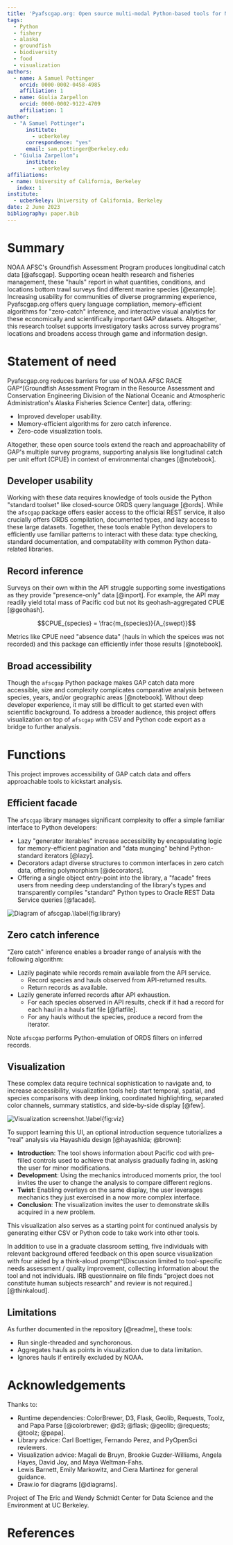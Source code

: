 ```yaml
---
title: 'Pyafscgap.org: Open source multi-modal Python-based tools for NOAA AFSC RACE GAP'
tags:
  - Python
  - fishery
  - alaska
  - groundfish
  - biodiversity
  - food
  - visualization
authors:
  - name: A Samuel Pottinger
    orcid: 0000-0002-0458-4985
    affiliation: 1
  - name: Giulia Zarpellon
    orcid: 0000-0002-9122-4709
    affiliation: 1
author:
  - "A Samuel Pottinger":
      institute:
        - ucberkeley
      correspondence: "yes"
      email: sam.pottinger@berkeley.edu
  - "Giulia Zarpellon":
      institute:
        - ucberkeley
affiliations:
 - name: University of California, Berkeley
   index: 1
institute:
  - ucberkeley: University of California, Berkeley
date: 2 June 2023
bibliography: paper.bib
---
```


# Summary
NOAA AFSC's Groundfish Assessment Program produces longitudinal catch data [@afscgap]. Supporting ocean health research and fisheries management, these "hauls" report in what quantities, conditions, and locations bottom trawl surveys find different marine species [@example]. Increasing usability for communities of diverse programming experience, Pyafscgap.org offers query language compliation, memory-efficient algorithms for "zero-catch" inference, and interactive visual analytics for these economically and scientifically important GAP datasets. Altogether, this research toolset supports investigatory tasks across survey programs' locations and broadens access through game and information design.

# Statement of need
Pyafscgap.org reduces barriers for use of NOAA AFSC RACE GAP^[Groundfish Assessment Program in the Resource Assessment and Conservation Engineering Division of the National Oceanic and Atmospheric Administration's Alaska Fisheries Science Center] data, offering:

 - Improved developer usability.
 - Memory-efficient algorithms for zero catch inference.
 - Zero-code visualization tools.

Altogether, these open source tools extend the reach and approachability of GAP's multiple survey programs, supporting analysis like longitudinal catch per unit effort (CPUE) in context of environmental changes [@notebook].

## Developer usability
Working with these data requires knowledge of tools ouside the Python "standard toolset" like closed-source ORDS query language [@ords]. While the `afscgap` package offers easier access to the official REST service, it also crucially offers ORDS compilation, documented types, and lazy access to these large datasets. Together, these tools enable Python developers to efficiently use familiar patterns to interact with these data: type checking, standard documentation, and compatability with common Python data-related libraries.

## Record inference
Surveys on their own within the API struggle supporting some investigations as they provide "presence-only" data [@inport]. For example, the API may readily yield total mass of Pacific cod but not its geohash-aggregated CPUE [@geohash].

$$CPUE_{species} = \frac{m_{species}}{A_{swept}}$$

Metrics like CPUE need "absence data" (hauls in which the speices was not recorded) and this package can efficiently infer those results [@notebook].

## Broad accessibility
Though the `afscgap` Python package makes GAP catch data more accessible, size and complexity complicates comparative analysis between species, years, and/or geographic areas [@notebook]. Without deep developer experience, it may still be difficult to get started even with scientific background. To address a broader audience, this project offers visualization on top of `afscgap` with CSV and Python code export as a bridge to further analysis.

# Functions
This project improves accessibility of GAP catch data and offers approachable tools to kickstart analysis.

## Efficient facade
The `afscgap` library manages significant complexity to offer a simple familiar interface to Python developers:

 - Lazy "generator iterables" increase accessibility by encapsulating logic for memory-efficient pagination and "data munging" behind Python-standard iterators [@lazy].
 - Decorators adapt diverse structures to common interfaces in zero catch data, offering polymorphism [@decorators].
 - Offering a single object entry-point into the library, a "facade" frees users from needing deep understanding of the library's types and transparently compiles "standard" Python types to Oracle REST Data Service queries [@facade].

![Diagram of afscgap.\label{fig:library}](library.png)

## Zero catch inference
"Zero catch" inference enables a broader range of analysis with the following algorithm:

 - Lazily paginate while records remain available from the API service.
   - Record species and hauls observed from API-returned results.
   - Return records as available.
 - Lazily generate inferred records after API exhaustion.
   - For each species observed in API results, check if it had a record for each haul in a hauls flat file [@flatfile].
   - For any hauls without the species, produce a record from the iterator.

Note `afscgap` performs Python-emulation of ORDS filters on inferred records.

## Visualization
These complex data require technical sophistication to navigate and, to increase accessibility, visualization tools help start temporal, spatial, and species comparisons with deep linking, coordinated highlighting, separated color channels, summary statistics, and side-by-side display [@few].

![Visualization screenshot.\label{fig:viz}](viz.png)

To support learning this UI, an optional introduction sequence tutorializes a "real" analysis via Hayashida design [@hayashida; @brown]:

 - **Introduction**: The tool shows information about Pacific cod with pre-filled controls used to achieve that analysis gradually fading in, asking the user for minor modifications.
 - **Development**: Using the mechanics introduced moments prior, the tool invites the user to change the analysis to compare different regions.
 - **Twist**: Enabling overlays on the same display, the user leverages mechanics they just exercised in a now more complex interface.
 - **Conclusion**: The visualization invites the user to demonstrate skills acquired in a new problem.

This visualization also serves as a starting point for continued analysis by generating either CSV or Python code to take work into other tools.

In addition to use in a graduate classroom setting, five individuals with relevant background offered feedback on this open source visualization with four aided by a think-aloud prompt^[Discussion limited to tool-specific needs assessment / quality improvement, collecting information about the tool and not individuals. IRB questionnaire on file finds "project does not constitute human subjects research" and review is not required.] [@thinkaloud].

## Limitations
As further documented in the repository [@readme], these tools:

 - Run single-threaded and synchoronous.
 - Aggregates hauls as points in visualization due to data limitation.
 - Ignores hauls if entirelly excluded by NOAA.

# Acknowledgements
Thanks to:

 - Runtime dependencies: ColorBrewer, D3, Flask, Geolib, Requests, Toolz, and Papa Parse [@colorbrewer; @d3; @flask; @geolib; @requests; @toolz; @papa].
 - Library advice: Carl Boettiger, Fernando Perez, and PyOpenSci reviewers.
 - Visualization advice: Magali de Bruyn, Brookie Guzder-Williams, Angela Hayes, David Joy, and Maya Weltman-Fahs.
 - Lewis Barnett, Emily Markowitz, and Ciera Martinez for general guidance.
 - Draw.io for diagrams [@diagrams].

Project of The Eric and Wendy Schmidt Center for Data Science and the Environment at UC Berkeley.

# References
